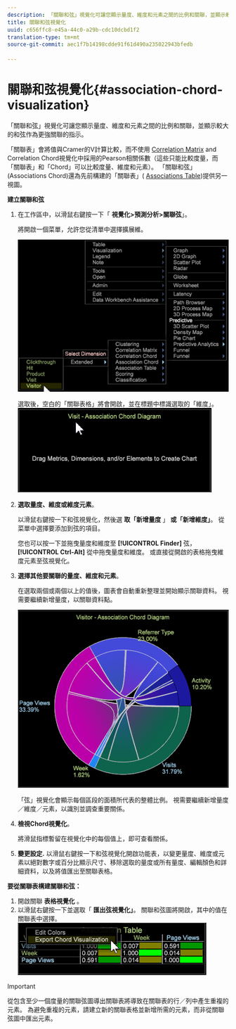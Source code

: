 ```yaml
---
description: 「關聯和弦」視覺化可讓您顯示量度、維度和元素之間的比例和關聯，並顯示較大的和弦作為更強關聯的指示。
title: 關聯和弦視覺化
uuid: c656ffc8-e45a-44c0-a29b-cdc10dcbd1f2
translation-type: tm+mt
source-git-commit: aec1f7b14198cdde91f61d490a235022943bfedb

---
```



# 關聯和弦視覺化{#association-chord-visualization}

「關聯和弦」視覺化可讓您顯示量度、維度和元素之間的比例和關聯，並顯示較大的和弦作為更強關聯的指示。

「關聯表」會將值與Cramer的V計算比較，而不使用 [Correlation Matrix](/help/home/c-get-started/c-analysis-vis/c-correlation-analysis/c-correlation-analysis.md) and [](/help/home/c-get-started/c-analysis-vis/associations-visualization.md) Correlation Chord視覺化中採用的Pearson相關係數（這些只能比較度量，而「關聯表」和「Chord」可以比較度量、維度和元素）。 「關聯和弦」(Associations Chord)還為先前構建的「關聯表」( [Associations Table](../../../home/c-get-started/c-analysis-vis/associations-visualization.md#concept-9d937dda38174875b32095c6eaf22f2f))提供另一視圖。

**建立關聯和弦**

1. 在工作區中，以滑鼠右鍵按一下「 **視覺化>預測分析>關聯弦**」。

   將開啟一個菜單，允許您從清單中選擇擴展維。

   ![](assets/association_chord1.png)

   選取後，空白的「關聯表格」將會開啟，並在標題中標識選取的「維度」。 ![](assets/association_chord2.png)

1. **選取量度、維度或維度元素**。

   以滑鼠右鍵按一下和弦視覺化，然後選 **取「新增量度** 」 **或「新增維度」**。 從菜單中選擇要添加到弦的項目。

   您也可以按一下並拖曳量度和維度至 **[!UICONTROL Finder]** 弦， **[!UICONTROL Ctrl-Alt]** 從中拖曳量度和維度。 或直接從開啟的表格拖曳維度元素至弦視覺化。

1. **選擇其他要關聯的量度、維度和元素**。

   在選取兩個或兩個以上的值後，圖表會自動重新整理並開始顯示關聯資料。 視需要繼續新增量度，以關聯資料點。

   ![](assets/association_chord.png)

   「弦」視覺化會顯示每個區段的面積所代表的整體比例。 視需要繼續新增量度／維度／元素，以識別並調查重要關係。

1. **檢視Chord視覺化**。

   將滑鼠指標暫留在視覺化中的每個值上，即可查看關係。

1. **變更設定.** 以滑鼠右鍵按一下和弦視覺化開啟功能表，以變更量度、維度或元素以絕對數字或百分比顯示尺寸、移除選取的量度或所有量度、編輯顏色和詳細資料，以及將值匯出至關聯表格。

**要從關聯表構建關聯和弦：**

1. 開啟關聯 **表格視覺化** 。
1. 以滑鼠右鍵按一下並選取「 **匯出弦視覺化」**。 關聯和弦圖將開啟，其中的值在關聯表中選擇。 ![](assets/association_table_to_chord.png)

>[!IMPORTANT]
>
>從包含至少一個度量的關聯弦圖導出關聯表將導致在關聯表的行／列中產生重複的元素。 為避免重複的元素，請建立新的關聯表格並新增所需的元素，而非從關聯弦圖中匯出元素。

